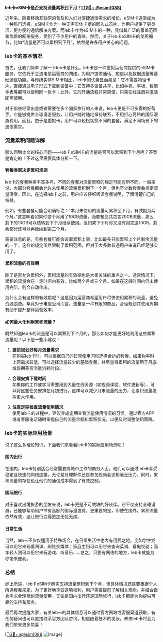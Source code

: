**leb卡eSIM卡是否支持流量累积到下月？[[TG💪+ @esim1088](https://t.me/s/esim1088)]**

近年来，随着移动互联网的普及和人们对便捷通信需求的增长，eSIM卡逐渐成为一种热门选择。eSIM卡作为一种无需实体卡槽的嵌入式芯片，为用户提供了更灵活、更方便的通信解决方案。而leb卡作为eSIM卡的一种，凭借其广泛的覆盖范围和优质的网络服务，受到了不少用户的青睐。然而，关于leb卡eSIM卡的使用细节，比如“流量是否可以累积到下月”，依然是许多用户关心的问题。

### leb卡的基本情况

首先，让我们简单了解一下leb卡是什么。leb卡是一种虚拟运营商提供的eSIM卡服务，它依托于主流电信运营商的网络，为用户提供通话、短信以及数据流量等基础通信功能。与传统实体SIM卡相比，leb卡的优势显而易见：它不需要物理卡片，直接通过电子形式下载到设备中；它支持多设备共享，比如手机、平板、智能手表等都可以使用同一张卡；此外，它的开通流程非常简便，只需在线注册并激活即可使用。

对于那些经常出差或者需要在多个国家旅行的人来说，leb卡更是不可多得的好帮手。它能够提供全球漫游服务，让用户随时随地保持联系，不用担心高昂的国际漫游费用。而且，由于是虚拟卡，用户可以轻松切换不同的套餐，满足不同场景下的通信需求。

### 流量累积问题详解

那么回到本文的核心问题——leb卡eSIM卡的流量是否可以累积到下个月呢？答案是肯定的！不过这里需要具体分析一下。

#### 套餐类型决定累积规则

leb卡的套餐种类丰富多样，不同的套餐对流量累积的规定可能有所不同。一般来说，大部分套餐都会允许未使用的流量累积到下一个月，但也有少数套餐会规定流量清零。因此，在选择leb卡之前，用户应该仔细阅读套餐说明，了解清楚自己的权益。

例如，有些套餐可能会明确标注：“本月未使用的流量可累积至下月，有效期为两个月。”这意味着如果你这个月用了10GB流量，而套餐总共包含20GB流量，那么剩下的10GB可以结转到下个月继续使用。但如果下个月你又没有用完这10GB，剩余部分还可以再延续到第三个月。

需要注意的是，有些套餐可能会设置累积上限，比如最多只能累积上个月剩余流量的一半。这样的规定虽然限制了累积范围，但对于大多数普通用户来说已经足够实用了。

#### 累积流量的有效期

除了是否允许累积外，累积流量的有效期也是大家关注的重点之一。通常情况下，累积的流量会在一定时间内有效，比如两个月或三个月。如果在这段时间内仍未使用完毕，则会自动作废。

为什么会有这样的有效期呢？这是因为运营商希望用户尽快使用累积的流量，避免资源浪费。毕竟对于电信公司而言，流量是一种有限的商品，合理规划其使用周期有助于提升整体运营效率。

#### 如何最大化利用累积流量？

既然知道leb卡的流量是可以累积到下个月的，那么如何才能更好地利用这些累积流量呢？以下是一些小建议：

1. **提前规划好每月流量需求**  
   在购买leb卡时，可以根据自己的日常使用习惯选择合适的套餐。如果你平时上网需求较低，可以选择流量较少的基础套餐，并尽量将累积的流量用于月底或假期等高流量消耗时段。

2. **合理安排下载时间**  
   如果你的工作或学习需要用到大量在线资源（如视频课程、软件更新等），可以将这些任务安排在月初进行，这样可以减少月末流量的压力，让累积流量发挥更大作用。

3. **注意定期检查流量使用情况**  
   使用leb卡的过程中，建议养成定期查看流量使用情况的习惯。通过官方APP或者客服电话随时掌握自己的流量余额和累积状况，以便及时调整使用策略。

### leb卡的实际应用场景

说了这么多理论知识，下面我们来看看leb卡的实际应用场景吧！

#### 国内出行

在国内，leb卡特别适合经常需要跨城市工作的商务人士。他们可以通过leb卡享受稳定且快速的网络连接，无论是处理邮件还是参加视频会议都毫无压力。同时，累积流量的存在也让他们的通信成本得到了有效控制。

#### 国际旅行

对于喜欢出境旅游的朋友来说，leb卡更是不可或缺的好伙伴。它不仅支持全球漫游，还能够帮助用户节省高额的国际漫游费。更重要的是，即使在国外，累积流量依然有效，这让旅行变得更加无忧无虑。

#### 日常生活

当然，leb卡不仅仅适用于特殊场合，在日常生活中也大有用武之地。比如学生党可以用它来观看网课、刷社交媒体；家庭主妇可以用它来查询菜谱、看电视剧；而年轻人则可以用它来玩游戏、听音乐……总之，只要有网络的地方，leb卡就能为你带来便利。

### 总结

综上所述，leb卡eSIM卡确实支持流量累积到下个月，但具体情况还是要根据个人所选套餐来定。为了更好地享受这项福利，用户需要提前了解相关规则，并结合自身需求合理规划流量使用。无论是国内出行还是国际旅行，leb卡都能为你提供可靠的支持和服务。

最后再次提醒大家，有关leb卡的具体信息可以通过官方网站或客服渠道获取，有任何疑问也可以直接联系官方团队咨询。相信随着技术的发展，未来leb卡将会为我们带来更多惊喜！

[[TG💪+ @esim1088](https://t.me/s/esim1088) ![Image](https://i.postimg.cc/4NQfJmqS/Snipaste-2025-05-13-00-14-12.png)]